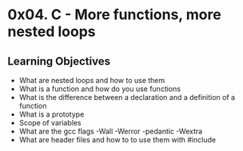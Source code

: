 # 0x04. C - More functions, more nested loops

## Learning Objectives

- What are nested loops and how to use them  
- What is a function and how do you use functions  
- What is the difference between a declaration and a definition of a function  
- What is a prototype  
- Scope of variables  
- What are the gcc flags -Wall -Werror -pedantic -Wextra  
- What are header files and how to to use them with #include  
